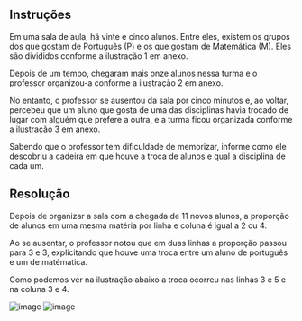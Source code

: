 ## Instruções

Em uma sala de aula, há vinte e cinco alunos.
Entre eles, existem os grupos dos que gostam de Português (P) e os que gostam de Matemática (M).
Eles são divididos conforme a ilustração 1 em anexo.

Depois de um tempo, chegaram mais onze alunos nessa turma e o professor organizou-a conforme a ilustração 2 em anexo.

No entanto, o professor se ausentou da sala por cinco minutos e, ao voltar, percebeu que um aluno que gosta de uma das disciplinas havia trocado de lugar com alguém que prefere a outra, e a turma ficou organizada conforme a ilustração 3 em anexo.

Sabendo que o professor tem dificuldade de memorizar, informe como ele descobriu a cadeira em que houve a troca de alunos e qual a disciplina de cada um.

## Resolução

Depois de organizar a sala com a chegada de 11 novos alunos, a proporção de alunos em uma mesma matéria por linha e coluna é igual a 2 ou 4.

Ao se ausentar, o professor notou que em duas linhas a proporção passou para 3 e 3, explicitando que houve uma troca entre um aluno de português e um de matématica.

Como podemos ver na ilustração abaixo a troca ocorreu nas linhas 3 e 5 e na coluna 3 e 4.

![image](/Assets/Ilustracao_02.png) ![image](/Assets/Ilustracao_03.png)
